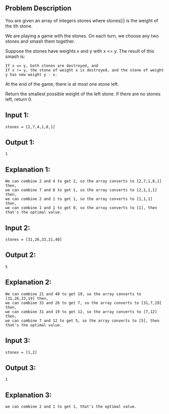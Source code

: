 ## Problem Description
You are given an array of integers stones where stones[i] is the weight of the ith stone.

We are playing a game with the stones. On each turn, we choose any two stones and smash them together. 

Suppose the stones have weights x and y with x <= y. The result of this smash is:

    If x == y, both stones are destroyed, and
    If x != y, the stone of weight x is destroyed, and the stone of weight y has new weight y - x.

At the end of the game, there is at most one stone left.

Return the smallest possible weight of the left stone. If there are no stones left, return 0.

## Input 1:
    stones = [2,7,4,1,8,1]
## Output 1:
    1
## Explanation 1:
    We can combine 2 and 4 to get 2, so the array converts to [2,7,1,8,1] then,
    we can combine 7 and 8 to get 1, so the array converts to [2,1,1,1] then,
    we can combine 2 and 1 to get 1, so the array converts to [1,1,1] then,
    we can combine 1 and 1 to get 0, so the array converts to [1], then that's the optimal value.

## Input 2:
    stones = [31,26,33,21,40]
## Output 2:
    5
## Explanation 2:
    We can combine 21 and 40 to get 19, so the array converts to [31,26,33,19] then,
    we can combine 33 and 26 to get 7, so the array converts to [31,7,19] then,
    we can combine 31 and 19 to get 12, so the array converts to [7,12] then,
    we can combine 7 and 12 to get 5, so the array converts to [5], then that's the optimal value.

## Input 3:
    stones = [1,2]
## Output 3:
    1
## Explanation 3:
    we can combine 2 and 1 to get 1, that's the optimal value.
